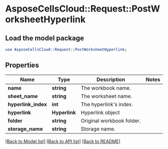 # AsposeCellsCloud::Request::PostWorksheetHyperlink 

## Load the model package
```perl
use AsposeCellsCloud::Request::PostWorksheetHyperlink;
```

## Properties
Name | Type | Description | Notes
------------ | ------------- | ------------- | -------------
**name** | **string** | The workbook name. |
**sheet_name** | **string** | The worksheet name. |
**hyperlink_index** | **int** | The hyperlink's index. |
**hyperlink** | **Hyperlink** | Hyperlink object |
**folder** | **string** | Original workbook folder. |
**storage_name** | **string** | Storage name. |  

[[Back to Model list]](../README.md#documentation-for-requests) [[Back to API list]](../README.md#documentation-for-api-endpoints) [[Back to README]](../README.md)

